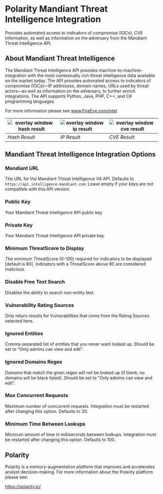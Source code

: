 # Polarity Mandiant Threat Intelligence Integration

Provides automated access to indicators of compromise (IOCs), CVE information, as well as information on the adversary from the Mandiant Threat Intelligence API.

## About Mandiant Threat Intelligence

The Mandiant Threat Intelligence API provides machine-to-machine-integration with the most contextually rich threat intelligence data available on the market today. The API provides automated access to indicators of compromise (IOCs)—IP addresses, domain names, URLs used by threat actors—as well as information on the adversary, to further enrich integrations. The API supports Python, Java, PHP, C++, and C# programming languages.

For more information please see www.FireEye.com/intel

| ![overlay window hash result](assets/hash.png) | ![overlay window ip result](assets/ip.png) | ![overlay window cve result](assets/cve.png) |
|---|--|--|
|*Hash Result* | *IP Result* | *CVE Result*|



## Mandiant Threat Intelligence Integration Options

### Mandiant URL
The URL for the Mandiant Threat Intelligence V4 API.  Defaults to `https://api.intelligence.mandiant.com`. Leave empty if your keys are not compatible with this API version.

### Public Key
Your Mandiant Threat Intelligence API public key

### Private Key
Your Mandiant Threat Intelligence API private key.

### Minimum ThreatScore to Display
The minimum ThreatScore (0-100) required for indicators to be displayed [default is 80].  Indicators with a ThreatScore above 80 are considered malicious.

### Disable Free Text Search
Disables the ability to search non-entity text.

### Vulnerability Rating Sources
Only return results for Vulnerabilities that come from the Rating Sources selected here.

### Ignored Entities
Comma separated list of entities that you never want looked up. Should be set to "Only admins can view and edit".

### Ignored Domains Regex
Domains that match the given regex will not be looked up (if blank, no domains will be black listed).  Should be set to "Only admins can view and edit".

### Max Concurrent Requests
Maximum number of concurrent requests.  Integration must be restarted after changing this option. Defaults to 20.

### Minimum Time Between Lookups
Minimum amount of time in milliseconds between lookups. Integration must be restarted after changing this option. Defaults to 100.


## Polarity

Polarity is a memory-augmentation platform that improves and accelerates analyst decision-making.  For more information about the Polarity platform please see:

https://polarity.io/
